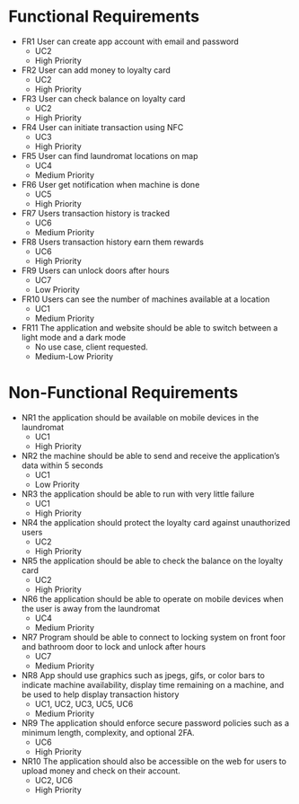 # Functional Requirements
- FR1 User can create app account with email and password
	- UC2
	- High Priority
- FR2 User can add money to loyalty card 
	- UC2
	- High Priority
- FR3 User can check balance on loyalty card 
	- UC2
	- High Priority
- FR4 User can initiate transaction using NFC
	- UC3
	- High Priority
- FR5 User can find laundromat locations on map
  	- UC4
  	- Medium Priority
 - FR6 User get notification when machine is done
   	- UC5
   	- High Priority
 - FR7 Users transaction history is tracked
   	- UC6
   	- Medium Priority
 - FR8 Users transaction history earn them rewards
   	- UC6
   	- High Priority
 - FR9 Users can unlock doors after hours
   	- UC7
   	- Low Priority
- FR10 Users can see the number of machines available at a location
   	- UC1
   	- Medium Priority
- FR11 The application and website should be able to switch between a light mode and a dark mode
 	- No use case, client requested.
  	- Medium-Low Priority 
# Non-Functional Requirements
 - NR1 the application should be available on mobile devices in the laundromat
   - UC1
   - High Priority
 - NR2 the machine should be able to send and receive the application’s data within 5 seconds
 	- UC1
 	- Low Priority
 - NR3 the application should be able to run with very little failure
 	- UC1
 	- High Priority
 - NR4 the application should protect the loyalty card against unauthorized users
	- UC2
   	- High Priority
 - NR5 the application should be able to check the balance on the loyalty card
    - UC2
    - High Priority
 - NR6 the application should be able to operate on mobile devices when the user is away from the laundromat
   	- UC4
   	- Medium Priority
 - NR7 Program should be able to connect to locking system on front foor and bathroom door to lock and unlock after hours
	- UC7
 	- Medium Priority 
- NR8 App should use graphics such as jpegs, gifs, or color bars to indicate machine availability, display time remaining on a machine, and be used to help display transaction history
	- UC1, UC2, UC3, UC5, UC6
	- Medium Priority
- NR9 The application should enforce secure password policies such as a minimum length, complexity, and optional 2FA.
	- UC6
	- High Priority
- NR10 The application should also be accessible on the web for users to upload money and check on their account.
	- UC2, UC6
	- High Priority

